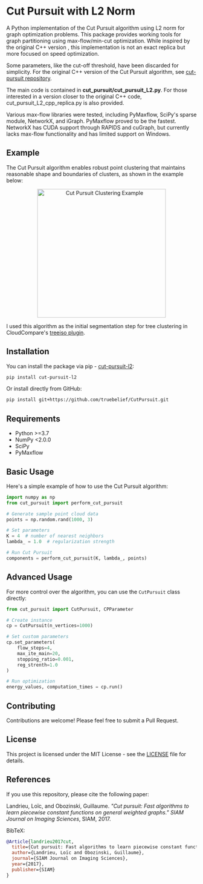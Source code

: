 # Cut Pursuit with L2 Norm

A Python implementation of the Cut Pursuit algorithm using L2 norm for graph optimization problems. This package provides working tools for graph partitioning using max-flow/min-cut optimization. While inspired by the original C++ version , this implementation is not an exact replica but more focused on speed optimization.

Some parameters, like the cut-off threshold, have been discarded for simplicity. For the original C++ version of the Cut Pursuit algorithm, see [cut-pursuit repository](https://github.com/loicland/cut-pursuit).

The main code is contained in **cut_pursuit/cut_pursuit_L2.py**. For those interested in a version closer to the original C++ code, cut_pursuit_L2_cpp_replica.py is also provided.

Various max-flow libraries were tested, including PyMaxflow, SciPy's sparse module, NetworkX, and iGraph. PyMaxflow proved to be the fastest. NetworkX has CUDA support through RAPIDS and cuGraph, but currently lacks max-flow functionality and has limited support on Windows.

## Example

The Cut Pursuit algorithm enables robust point clustering that maintains reasonable shape and boundaries of clusters, as shown in the example below:

<div align="center">
  <img width="340" alt="Cut Pursuit Clustering Example" src="https://github.com/user-attachments/assets/3697909c-2bc4-441a-ac58-4d382bf969e6">
</div>

I used this algorithm as the initial segmentation step for tree clustering in CloudCompare's [treeiso plugin](https://github.com/truebelief/cc-treeiso-plugin).

## Installation

You can install the package via pip - [cut-pursuit-l2](https://pypi.org/project/cut-pursuit-l2/):

```bash
pip install cut-pursuit-l2
```

Or install directly from GitHub:

```bash
pip install git+https://github.com/truebelief/CutPursuit.git
```

## Requirements

- Python >=3.7
- NumPy <2.0.0
- SciPy
- PyMaxflow

## Basic Usage

Here's a simple example of how to use the Cut Pursuit algorithm:

```python
import numpy as np
from cut_pursuit import perform_cut_pursuit

# Generate sample point cloud data
points = np.random.rand(1000, 3)

# Set parameters
K = 4  # number of nearest neighbors
lambda_ = 1.0  # regularization strength

# Run Cut Pursuit
components = perform_cut_pursuit(K, lambda_, points)
```


## Advanced Usage

For more control over the algorithm, you can use the `CutPursuit` class directly:

```python
from cut_pursuit import CutPursuit, CPParameter

# Create instance
cp = CutPursuit(n_vertices=1000)

# Set custom parameters
cp.set_parameters(
    flow_steps=4,
    max_ite_main=20,
    stopping_ratio=0.001,
    reg_strenth=1.0
)

# Run optimization
energy_values, computation_times = cp.run()
```


## Contributing

Contributions are welcome! Please feel free to submit a Pull Request.

## License

This project is licensed under the MIT License - see the [LICENSE](LICENSE) file for details.

## References

If you use this repository, please cite the following paper:

Landrieu, Loïc, and Obozinski, Guillaume.  *"Cut pursuit: Fast algorithms to learn piecewise constant functions on general weighted graphs."*  _SIAM Journal on Imaging Sciences_, SIAM, 2017.  

BibTeX:
```bibtex
@Article{landrieu2017cut,
  title={Cut pursuit: Fast algorithms to learn piecewise constant functions on general weighted graphs},
  author={Landrieu, Loïc and Obozinski, Guillaume},
  journal={SIAM Journal on Imaging Sciences},
  year={2017},
  publisher={SIAM}
}
